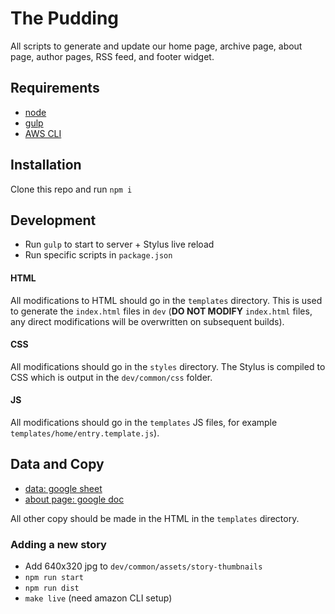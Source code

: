 # The Pudding

All scripts to generate and update our home page, archive page, about page, author pages, RSS feed, and footer widget.

## Requirements

- [node](https://nodejs.org)
- [gulp](https://gulpjs.com/)
- [AWS CLI](https://aws.amazon.com/cli/)

## Installation

Clone this repo and run `npm i`

## Development

- Run `gulp` to start to server + Stylus live reload
- Run specific scripts in `package.json`

#### HTML

All modifications to HTML should go in the `templates` directory. This is used
to generate the `index.html` files in `dev` (**DO NOT MODIFY** `index.html`
files, any direct modifications will be overwritten on subsequent builds).

#### CSS

All modifications should go in the `styles` directory. The Stylus is compiled to CSS which is output in the `dev/common/css` folder.

#### JS

All modifications should go in the `templates` JS files, for example `templates/home/entry.template.js`).

## Data and Copy

- [data: google sheet](https://docs.google.com/spreadsheets/d/157mDBFAmsOdkO9f7RgUSgrQm1dzrpB9V3nN5-cEIQN0/edit#gid=0)
- [about page: google doc](https://drive.google.com/open?id=1TRc-grkFei5z0JGVULkgRRV5dy4QU5-F1Lhh-Vd11mU)

All other copy should be made in the HTML in the `templates` directory.

### Adding a new story

- Add 640x320 jpg to `dev/common/assets/story-thumbnails`
- `npm run start`
- `npm run dist`
- `make live` (need amazon CLI setup)
